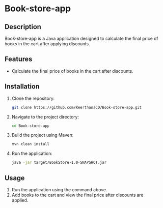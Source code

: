 # Book-store-app

## Description
Book-store-app is a Java application designed to calculate the final price of books in the cart after applying discounts.

## Features
- Calculate the final price of books in the cart after discounts.

## Installation
1. Clone the repository:
   ```bash
   git clone https://github.com/KeerthanaCD/Book-store-app.git
   ```
2. Navigate to the project directory:
   ```bash
   cd Book-store-app
   ```
3. Build the project using Maven:
   ```bash
   mvn clean install
   ```
4. Run the application:
   ```bash
   java -jar target/BookStore-1.0-SNAPSHOT.jar
   ```

## Usage
1. Run the application using the command above.
2. Add books to the cart and view the final price after discounts are applied.
